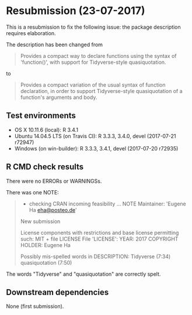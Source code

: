 # Resubmission (23-07-2017)

This is a resubmission to fix the following issue: the package description
requires elaboration.

The description has been changed from

> Provides a compact way to declare functions using the syntax of
> 'function()', with support for Tidyverse-style quasiquotation.

to

> Provides a compact variation of the usual syntax of function
> declaration, in order to support Tidyverse-style quasiquotation of a
> function's arguments and body.

## Test environments

* OS X 10.11.6 (local): R 3.4.1
* Ubuntu 14.04.5 LTS (on Travis CI): R 3.3.3, 3.4.0, devel (2017-07-21 r72947)
* Windows (on win-builder): R 3.3.3, 3.4.1, devel (2017-07-20 r72935)

## R CMD check results

There were no ERRORs or WARNINGSs.

There was one NOTE:

>  * checking CRAN incoming feasibility ... NOTE
>  Maintainer: 'Eugene Ha <eha@posteo.de>'
>  
>  New submission
>  
>  License components with restrictions and base license permitting such:
>    MIT + file LICENSE
>  File 'LICENSE':
>    YEAR: 2017
>    COPYRIGHT HOLDER: Eugene Ha
>  
>  Possibly mis-spelled words in DESCRIPTION:
>    Tidyverse (7:34)
>    quasiquotation (7:50)

The words "Tidyverse" and "quasiquotation" are correctly spelt.

## Downstream dependencies

None (first submission).

